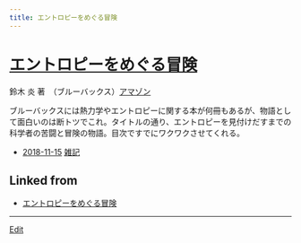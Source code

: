 ```yaml
---
title: エントロピーをめぐる冒険
---
```

# [エントロピーをめぐる冒険](/エントロピーをめぐる冒険)

鈴木 炎 著　（ブルーバックス）[アマゾン](http://amzn.asia/d/7ZnDpTR)



ブルーバックスには熱力学やエントロピーに関する本が何冊もあるが、物語として面白いのは断トツでこれ。タイトルの通り、エントロピーを見付けだすまでの科学者の苦闘と冒険の物語。目次ですでにワクワクさせてくれる。




* [2018-11-15](/2018-11-15)  [雑記](/雑記)





## Linked from

* [エントロピーをめぐる冒険](/エントロピーをめぐる冒険)


----

[Edit](https://github.com/vitroid/vitroid.github.io/edit/master/MD/エントロピーをめぐる冒険.md)

